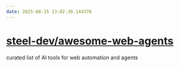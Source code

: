 ```yaml
---
date: 2025-08-15 13:02:30.144376
---
```


# [steel-dev/awesome-web-agents](https://github.com/steel-dev/awesome-web-agents)

curated list of AI tools for web automation and agents